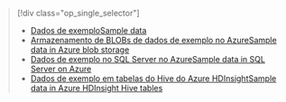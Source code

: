 > [!div class="op_single_selector"]
> * [<span data-ttu-id="bd8d9-101">Dados de exemplo</span><span class="sxs-lookup"><span data-stu-id="bd8d9-101">Sample data</span></span>](../articles/machine-learning/machine-learning-data-science-sample-data.md)
> * [<span data-ttu-id="bd8d9-102">Armazenamento de BLOBs de dados de exemplo no Azure</span><span class="sxs-lookup"><span data-stu-id="bd8d9-102">Sample data in Azure blob storage</span></span>](../articles/machine-learning/machine-learning-data-science-sample-data-blob.md)
> * [<span data-ttu-id="bd8d9-103">Dados de exemplo no SQL Server no Azure</span><span class="sxs-lookup"><span data-stu-id="bd8d9-103">Sample data in SQL Server on Azure</span></span>](../articles/machine-learning/machine-learning-data-science-sample-data-sql-server.md)
> * [<span data-ttu-id="bd8d9-104">Dados de exemplo em tabelas do Hive do Azure HDInsight</span><span class="sxs-lookup"><span data-stu-id="bd8d9-104">Sample data in Azure HDInsight Hive tables</span></span>](../articles/machine-learning/machine-learning-data-science-sample-data-hive.md)
> 
> 

